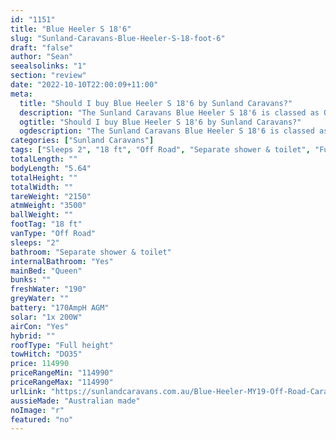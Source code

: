 ```yaml
---
id: "1151"
title: "Blue Heeler S 18'6"
slug: "Sunland-Caravans-Blue-Heeler-S-18-foot-6"
draft: "false"
author: "Sean"
seealsolinks: "1"
section: "review"
date: "2022-10-10T22:00:09+11:00"
meta:
  title: "Should I buy Blue Heeler S 18'6 by Sunland Caravans?"
  description: "The Sunland Caravans Blue Heeler S 18'6 is classed as Off Road, and sleeps 2 people. It is Australian made and comes in at 18 ft. It generally has Separate shower & toilet."
  ogtitle: "Should I buy Blue Heeler S 18'6 by Sunland Caravans?"
  ogdescription: "The Sunland Caravans Blue Heeler S 18'6 is classed as Off Road, and sleeps 2 people. It is Australian made and comes in at 18 ft. It generally has Separate shower & toilet."
categories: ["Sunland Caravans"]
tags: ["Sleeps 2", "18 ft", "Off Road", "Separate shower & toilet", "Full height", "Over 100k", "Australian made"]
totalLength: ""
bodyLength: "5.64"
totalHeight: ""
totalWidth: ""
tareWeight: "2150"
atmWeight: "3500"
ballWeight: ""
footTag: "18 ft"
vanType: "Off Road"
sleeps: "2"
bathroom: "Separate shower & toilet"
internalBathroom: "Yes"
mainBed: "Queen"
bunks: ""
freshWater: "190"
greyWater: ""
battery: "170AmpH AGM"
solar: "1x 200W"
airCon: "Yes"
hybrid: ""
roofType: "Full height"
towHitch: "DO35"
price: 114990
priceRangeMin: "114990"
priceRangeMax: "114990"
urlLink: "https://sunlandcaravans.com.au/Blue-Heeler-MY19-Off-Road-Caravan"
aussieMade: "Australian made"
noImage: "r"
featured: "no"
---
```

